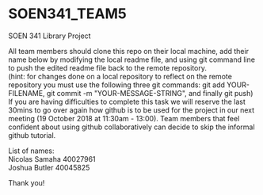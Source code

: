 # SOEN341_TEAM5
SOEN 341 Library Project

All team members should clone this repo on their local machine, add their name below by modifying the local readme file, and using git command line to push the edited readme file back to the remote repository.  
(hint: for changes done on a local repository to reflect on the remote repository you must use the following three git commands: git add YOUR-FILENAME, git commit -m "YOUR-MESSAGE-STRING", and finally git push)  
If you are having difficulties to complete this task we will reserve the last 30mins to go over again how github is to be used for the project in our next meeting (19 October 2018 at 11:30am - 13:00). Team members that feel confident about using github collaboratively can decide to skip the informal github tutorial.

List of names:  
Nicolas Samaha 40027961 <br />
Joshua Butler 40045825 <br />

Thank you!
